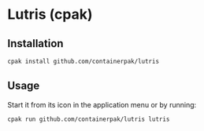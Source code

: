 # Lutris (cpak)

## Installation

```bash
cpak install github.com/containerpak/lutris
```

## Usage

Start it from its icon in the application menu or by running:

```bash
cpak run github.com/containerpak/lutris lutris
```

